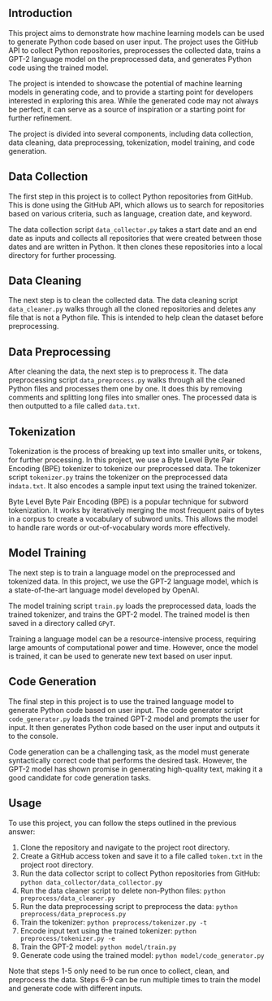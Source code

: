 ## Introduction

This project aims to demonstrate how machine learning models can be used to generate Python code based on user input.
The project uses the GitHub API to collect Python repositories, preprocesses the collected data, trains a GPT-2 language
model on the preprocessed data, and generates Python code using the trained model.

The project is intended to showcase the potential of machine learning models in generating code, and to provide a
starting point for developers interested in exploring this area. While the generated code may not always be perfect, it
can serve as a source of inspiration or a starting point for further refinement.

The project is divided into several components, including data collection, data cleaning, data preprocessing,
tokenization, model training, and code generation.

## Data Collection

The first step in this project is to collect Python repositories from GitHub. This is done using the GitHub API, which
allows us to search for repositories based on various criteria, such as language, creation date, and keyword.

The data collection script `data_collector.py` takes a start date and an end date as inputs and collects all
repositories that were created between those dates and are written in Python. It then clones these repositories into a
local directory for further processing.

## Data Cleaning

The next step is to clean the collected data. The data cleaning script `data_cleaner.py` walks through all the cloned
repositories and deletes any file that is not a Python file. This is intended to help clean the dataset before
preprocessing.

## Data Preprocessing

After cleaning the data, the next step is to preprocess it. The data preprocessing script `data_preprocess.py` walks
through all the cleaned Python files and processes them one by one. It does this by removing comments and splitting long
files into smaller ones. The processed data is then outputted to a file called `data.txt`.

## Tokenization

Tokenization is the process of breaking up text into smaller units, or tokens, for further processing. In this project,
we use a Byte Level Byte Pair Encoding (BPE) tokenizer to tokenize our preprocessed data. The tokenizer
script `tokenizer.py` trains the tokenizer on the preprocessed data in`data.txt`. It also encodes a sample input text
using the trained tokenizer.

Byte Level Byte Pair Encoding (BPE) is a popular technique for subword tokenization. It works by iteratively merging the
most frequent pairs of bytes in a corpus to create a vocabulary of subword units. This allows the model to handle rare
words or out-of-vocabulary words more effectively.

## Model Training

The next step is to train a language model on the preprocessed and tokenized data. In this project, we use the GPT-2
language model, which is a state-of-the-art language model developed by OpenAI.

The model training script `train.py` loads the preprocessed data, loads the trained tokenizer, and trains the GPT-2
model. The trained model is then saved in a directory called `GPyT`.

Training a language model can be a resource-intensive process, requiring large amounts of computational power and time.
However, once the model is trained, it can be used to generate new text based on user input.

## Code Generation

The final step in this project is to use the trained language model to generate Python code based on user input. The
code generator script `code_generator.py` loads the trained GPT-2 model and prompts the user for input. It then
generates Python code based on the user input and outputs it to the console.

Code generation can be a challenging task, as the model must generate syntactically correct code that performs the
desired task. However, the GPT-2 model has shown promise in generating high-quality text, making it a good candidate for
code generation tasks.

## Usage

To use this project, you can follow the steps outlined in the previous answer:

1. Clone the repository and navigate to the project root directory.
2. Create a GitHub access token and save it to a file called `token.txt` in the project root directory.
3. Run the data collector script to collect Python repositories from GitHub: `python data_collector/data_collector.py`
4. Run the data cleaner script to delete non-Python files: `python preprocess/data_cleaner.py`
5. Run the data preprocessing script to preprocess the data: `python preprocess/data_preprocess.py`
6. Train the tokenizer: `python preprocess/tokenizer.py -t`
7. Encode input text using the trained tokenizer: `python preprocess/tokenizer.py -e`
8. Train the GPT-2 model: `python model/train.py`
9. Generate code using the trained model: `python model/code_generator.py`

Note that steps 1-5 only need to be run once to collect, clean, and preprocess the data. Steps 6-9 can be run multiple
times to train the model and generate code with different inputs.